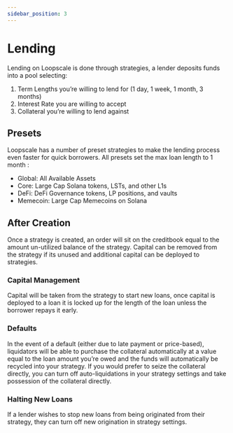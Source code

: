 ```yaml
---
sidebar_position: 3
---
```

# Lending
Lending on Loopscale is done through strategies, a lender deposits funds into a pool selecting:
1. Term Lengths you’re willing to lend for (1 day, 1 week, 1 month, 3 months)
2. Interest Rate you are willing to accept
3. Collateral you’re willing to lend against

## Presets
Loopscale has a number of preset strategies to make the lending process even faster for quick borrowers. All presets set the max loan length to 1 month :
- Global: All Available Assets
- Core: Large Cap Solana tokens, LSTs, and other L1s
- DeFi: DeFi Governance tokens, LP positions, and vaults
- Memecoin: Large Cap Memecoins on Solana

## After Creation
Once a strategy is created, an order will sit on the creditbook equal to the amount un-utilized balance of the strategy. Capital can be removed from the strategy if its unused and additional capital can be deployed to strategies.

### Capital Management
Capital will be taken from the strategy to start new loans, once capital is deployed to a loan it is locked up for the length of the loan unless the borrower repays it early. 

### Defaults
In the event of a default (either due to late payment or price-based), liquidators will be able to purchase the collateral automatically at a value equal to the loan amount you’re owed and the funds will automatically be recycled into your strategy. If you would prefer to seize the collateral directly, you can turn off auto-liquidations in your strategy settings and take possession of the collateral directly.

### Halting New Loans
If a lender wishes to stop new loans from being originated from their strategy, they can turn off new origination in strategy settings.